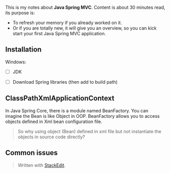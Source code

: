 This is my notes about **Java Spring MVC**. 
Content is about 30 minutes read, its purpose is:
- To refresh your memory if you already worked on it. 
- Or if you are totally new, it will give you an overview, so you can kick start your first Java Spring MVC application.

## Installation
Windows:
 - [ ] JDK
 - [ ] Download Spring libraries (then add to build path)


## ClassPathXmlApplicationContext

In Java Spring Core, there is a module named BeanFactory. You can imagine the Bean is like Object in OOP. BeanFactory allows you to access objects defined in Xml bean configuration file. 

> So why using object (Bean) defined in xml file but not instantiate the objects in source code directly?

## Common issues

> Written with [StackEdit](https://stackedit.io/).
<!--stackedit_data:
eyJoaXN0b3J5IjpbMTE3ODA1OTQ1NSwxNDY5NzI3OTA4XX0=
-->
